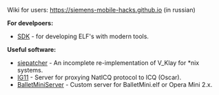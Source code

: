 Wiki for users: https://siemens-mobile-hacks.github.io (in russian)

**For develpoers:**
- [SDK](https://github.com/siemens-mobile-hacks/sdk) - for developing ELF's with modern tools.

**Useful software:**
- [siepatcher](https://github.com/siemens-mobile-hacks/siepatcher) - An incomplete re-implementation of V_Klay for *nix systems.
- [IG11](https://github.com/siemens-mobile-hacks/naticq_server) - Server for proxying NatICQ protocol to ICQ (Oscar).
- [BalletMiniServer](https://github.com/siemens-mobile-hacks/ballet-mini-server) - Custom server for BalletMini.elf or Opera Mini 2.x.

